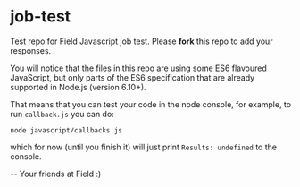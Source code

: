 # job-test
Test repo for Field Javascript job test. Please **fork** this repo to add your responses.

You will notice that the files in this repo are using some ES6 flavoured JavaScript, but only parts of the ES6 specification that are already supported in Node.js (version 6.10+).

That means that you can test your code in the node console, for example, to run `callback.js` you can do:

```
node javascript/callbacks.js
```

which for now (until you finish it) will just print `Results: undefined` to the console.

-- Your friends at Field :)
